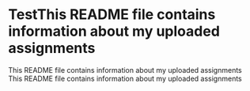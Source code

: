 # TestThis README file contains information about my uploaded assignments
This README file contains information about my uploaded assignments
This README file contains information about my uploaded assignments
